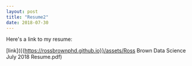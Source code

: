 ```yaml
---
layout: post
title: "Resume2"
date: 2018-07-30
---
```

Here's a link to my resume:

[link]({{https://rossbrownphd.github.io}}/assets/Ross Brown Data Science July 2018 Resume.pdf)
